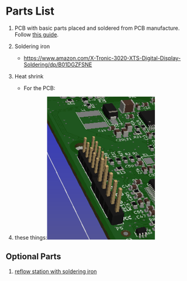 # Parts List
1. PCB with basic parts placed and soldered from PCB manufacture.  Follow [this guide](../orderingGuide/readme.md). 

1. Soldering iron
    * https://www.amazon.com/X-Tronic-3020-XTS-Digital-Display-Soldering/dp/B01DGZFSNE

1. Heat shrink
    * For the PCB: 

1. these things:![](theseThings.png)

## Optional Parts
1.  [reflow station with soldering iron](https://www.amazon.com/Flexzion-Digital-Soldering-Station-Desoldering/dp/B0154G4A28)